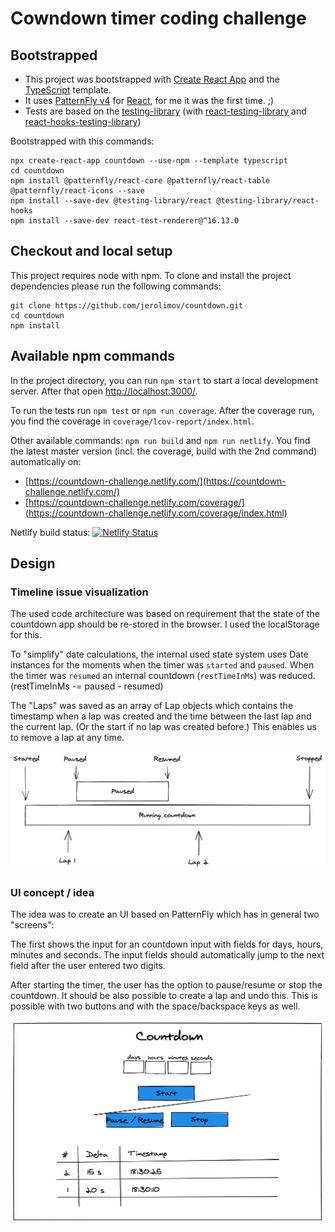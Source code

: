 # Cowndown timer coding challenge

## Bootstrapped

* This project was bootstrapped with [Create React App](https://github.com/facebook/create-react-app) and the [TypeScript](https://create-react-app.dev/docs/adding-typescript/) template.
* It uses [PatternFly v4](https://www.patternfly.org/v4/) for
  [React](https://github.com/patternfly/patternfly-react), for me it was the first time. ;)
* Tests are based on the [testing-library](https://testing-library.com/) (with [react-testing-library](https://github.com/testing-library/react-testing-library) and [react-hooks-testing-library](https://github.com/testing-library/react-hooks-testing-library))

Bootstrapped with this commands:

```
npx create-react-app countdown --use-npm --template typescript
cd countdown
npm install @patternfly/react-core @patternfly/react-table @patternfly/react-icons --save
npm install --save-dev @testing-library/react @testing-library/react-hooks
npm install --save-dev react-test-renderer@^16.13.0
```

## Checkout and local setup

This project requires node with npm. To clone and install the project dependencies please run the following commands:

```
git clone https://github.com/jerolimov/countdown.git
cd countdown
npm install
```

## Available npm commands

In the project directory, you can run `npm start` to start a local development server. After that open [http://localhost:3000/](http://localhost:3000/).

To run the tests run `npm test` or `npm run coverage`. After the coverage run, you find the coverage in `coverage/lcov-report/index.html`.

Other available commands: `npm run build` and `npm run netlify`. You find the latest master version (incl. the coverage, build with the 2nd command) automatically on:

* [https://countdown-challenge.netlify.com/](https://countdown-challenge.netlify.com/)
* [https://countdown-challenge.netlify.com/coverage/](https://countdown-challenge.netlify.com/coverage/index.html)

Netlify build status: [![Netlify Status](https://api.netlify.com/api/v1/badges/e272cdad-cc95-40c2-8f72-c7c69e4aff7e/deploy-status)](https://app.netlify.com/sites/countdown-challenge/deploys)

## Design

### Timeline issue visualization

The used code architecture was based on requirement that the state of the countdown app should be re-stored in the browser. I used the localStorage for this.

To "simplify" date calculations, the internal used state system uses Date instances for the moments when the timer was `started` and `paused`. When the timer was `resumed` an internal countdown (`restTimeInMs`) was reduced. (restTimeInMs -= paused - resumed)

The "Laps" was saved as an array of Lap objects which contains the timestamp when a lap was created and the time between the last lap and the current lap. (Or the start if no lap was created before.) This enables us to remove a lap at any time.

![Timeline concept](https://raw.githubusercontent.com/jerolimov/countdown/master/design/timeline.png)

### UI concept / idea

The idea was to create an UI based on PatternFly which has in general two "screens":

The first shows the input for an countdown input with fields for days, hours, minutes and seconds. The input fields should automatically jump to the next field after the user entered two digits.

After starting the timer, the user has the option to pause/resume or stop the countdown. It should be also possible to create a lap and undo this. This is possible with two buttons and with the space/backspace keys as well.

![UI concept](https://raw.githubusercontent.com/jerolimov/countdown/master/design/ui.png)
